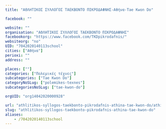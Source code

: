 ```yaml
---
title: "ΑΘΛΗΤΙΚΟΣ ΣΥΛΛΟΓΟΣ ΤΑΕΚΒΟΝΤΟ ΠΙΚΡΟΔΑΦΝΗΣ-Αθήνα-Tae Kwon Do"

facebook: ""

website: ""
organisation: "ΑΘΛΗΤΙΚΟΣ ΣΥΛΛΟΓΟΣ ΤΑΕΚΒΟΝΤΟ ΠΙΚΡΟΔΑΦΝΗΣ"
facebookorg: "https://www.facebook.com/TKDpikrodafnis/"
websiteorg: "no"
UID: "7042020140113school"
cities: ["Αθήνα"]
perioxi: ""
address: ""

places: [""]
categories: ["Πολεμικές τέχνες"]
subcategories: ["Tae Kwon Do"]
categoryNoSLug: ["polemikes-texnes"]
subcategoriesNoSLug: ["tae-kwon-do"]

orgUID: "org14042020000928"

url: "athlitikos-syllogos-taekbonto-pikrodafnis-athina-tae-kwon-do/athina"
slug: "athlitikos-syllogos-taekbonto-pikrodafnis-athina-tae-kwon-do"
aliases:
    - /7042020140113school
---
```





